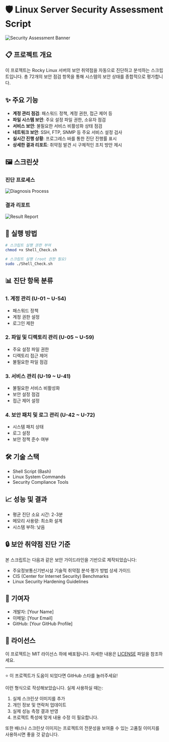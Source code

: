 

# 🛡️ Linux Server Security Assessment Script

![Security Assessment Banner]([https://github.com/Kim-BeomJoon/portfolio_SHELL/blob/main/LEDTEAM_%EB%A1%9C%EA%B3%A0.jpg](https://github.com/Kim-BeomJoon/portfolio_SHELL/blob/main/LEDTEAM_%EB%A1%9C%EA%B3%A0.jpg))

## 📋 프로젝트 개요

이 프로젝트는 Rocky Linux 서버의 보안 취약점을 자동으로 진단하고 분석하는 스크립트입니다. 총 72개의 보안 점검 항목을 통해 시스템의 보안 상태를 종합적으로 평가합니다.

## ✨ 주요 기능

- **계정 관리 점검**: 패스워드 정책, 계정 권한, 접근 제어 등
- **파일 시스템 보안**: 주요 설정 파일 권한, 소유자 점검
- **서비스 보안**: 불필요한 서비스 비활성화 상태 점검
- **네트워크 보안**: SSH, FTP, SNMP 등 주요 서비스 설정 검사
- **실시간 진행 상황**: 프로그레스 바를 통한 진단 진행률 표시
- **상세한 결과 리포트**: 취약점 발견 시 구체적인 조치 방안 제시

## 🖼️ 스크린샷

### 진단 프로세스
![Diagnosis Process](https://your-process-image-url.png)

### 결과 리포트
![Result Report](https://your-report-image-url.png)

## 🚀 실행 방법

```bash
# 스크립트 실행 권한 부여
chmod +x Shell_Check.sh

# 스크립트 실행 (root 권한 필요)
sudo ./Shell_Check.sh
```

## 📊 진단 항목 분류

### 1. 계정 관리 (U-01 ~ U-54)
- 패스워드 정책
- 계정 권한 설정
- 로그인 제한

### 2. 파일 및 디렉토리 관리 (U-05 ~ U-59)
- 주요 설정 파일 권한
- 디렉토리 접근 제어
- 불필요한 파일 점검

### 3. 서비스 관리 (U-19 ~ U-41)
- 불필요한 서비스 비활성화
- 보안 설정 점검
- 접근 제어 설정

### 4. 보안 패치 및 로그 관리 (U-42 ~ U-72)
- 시스템 패치 상태
- 로그 설정
- 보안 정책 준수 여부

## 🛠️ 기술 스택

- Shell Script (Bash)
- Linux System Commands
- Security Compliance Tools

## 📈 성능 및 결과

- 평균 진단 소요 시간: 2-3분
- 메모리 사용량: 최소화 설계
- 시스템 부하: 낮음

## 🔒 보안 취약점 진단 기준

본 스크립트는 다음과 같은 보안 가이드라인을 기반으로 제작되었습니다:
- 주요정보통신기반시설 기술적 취약점 분석·평가 방법 상세 가이드
- CIS (Center for Internet Security) Benchmarks
- Linux Security Hardening Guidelines

## 👥 기여자

- 개발자: [Your Name]
- 이메일: [Your Email]
- GitHub: [Your GitHub Profile]

## 📝 라이선스

이 프로젝트는 MIT 라이선스 하에 배포됩니다. 자세한 내용은 [LICENSE](LICENSE) 파일을 참조하세요.

---
⭐ 이 프로젝트가 도움이 되었다면 GitHub 스타를 눌러주세요!

이런 형식으로 작성해보았습니다. 실제 사용하실 때는:
1. 실제 스크린샷 이미지를 추가
2. 개인 정보 및 연락처 업데이트
3. 실제 성능 측정 결과 반영
4. 프로젝트 특성에 맞게 내용 수정
이 필요합니다.

또한 배너나 스크린샷 이미지는 프로젝트의 전문성을 보여줄 수 있는 고품질 이미지를 사용하시면 좋을 것 같습니다.

